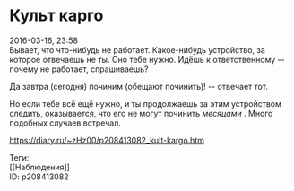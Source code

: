 Культ карго
============

   
 2016-03-16, 23:58   
  Бывает, что что-нибудь не работает. Какое-нибудь устройство, за которое отвечаешь не ты. Оно тебе нужно. Идёшь к ответственному -- почему не работает, спрашиваешь?   
   
 Да завтра (сегодня) починим (обещают починить)! -- отвечает тот.   
   
 Но если тебе всё ещё нужно, и ты продолжаешь за этим устройством следить, оказывается, что его не могут починить  *месяцами*  . Много подобных случаев встречал.   
    
 <https://diary.ru/~zHz00/p208413082_kult-kargo.htm>   
   
 Теги:   
 [[Наблюдения]]   
 ID: p208413082
